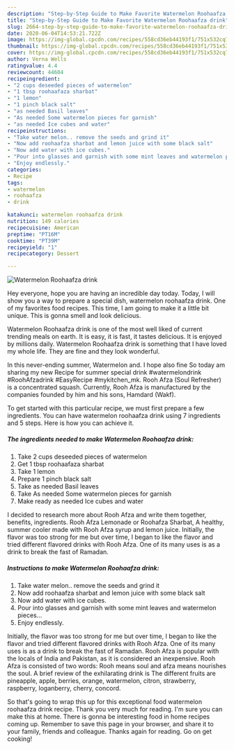 ```yaml
---
description: "Step-by-Step Guide to Make Favorite Watermelon Roohaafza drink"
title: "Step-by-Step Guide to Make Favorite Watermelon Roohaafza drink"
slug: 2664-step-by-step-guide-to-make-favorite-watermelon-roohaafza-drink
date: 2020-06-04T14:53:21.722Z
image: https://img-global.cpcdn.com/recipes/558cd36eb44193f1/751x532cq70/watermelon-roohaafza-drink-recipe-main-photo.jpg
thumbnail: https://img-global.cpcdn.com/recipes/558cd36eb44193f1/751x532cq70/watermelon-roohaafza-drink-recipe-main-photo.jpg
cover: https://img-global.cpcdn.com/recipes/558cd36eb44193f1/751x532cq70/watermelon-roohaafza-drink-recipe-main-photo.jpg
author: Verna Wells
ratingvalue: 4.4
reviewcount: 44604
recipeingredient:
- "2 cups deseeded pieces of watermelon"
- "1 tbsp roohaafaza sharbat"
- "1 lemon"
- "1 pinch black salt"
- "as needed Basil leaves"
- "As needed Some watermelon pieces for garnish"
- "as needed Ice cubes and water"
recipeinstructions:
- "Take water melon.. remove the seeds and grind it"
- "Now add roohaafza sharbat and lemon juice with some black salt"
- "Now add water with ice cubes."
- "Pour into glasses and garnish with some mint leaves and watermelon pieces..."
- "Enjoy endlessly."
categories:
- Recipe
tags:
- watermelon
- roohaafza
- drink

katakunci: watermelon roohaafza drink 
nutrition: 149 calories
recipecuisine: American
preptime: "PT16M"
cooktime: "PT39M"
recipeyield: "1"
recipecategory: Dessert

---
```



![Watermelon Roohaafza drink](https://img-global.cpcdn.com/recipes/558cd36eb44193f1/751x532cq70/watermelon-roohaafza-drink-recipe-main-photo.jpg)

Hey everyone, hope you are having an incredible day today. Today, I will show you a way to prepare a special dish, watermelon roohaafza drink. One of my favorites food recipes. This time, I am going to make it a little bit unique. This is gonna smell and look delicious.

Watermelon Roohaafza drink is one of the most well liked of current trending meals on earth. It is easy, it is fast, it tastes delicious. It is enjoyed by millions daily. Watermelon Roohaafza drink is something that I have loved my whole life. They are fine and they look wonderful.

In this never-ending summer, Watermelon and. I hope also fine So today am sharing my new Recipe for summer special drink #watermelondrink #RoohAfzadrink #EasyRecipe #mykitchen_mk. Rooh Afza (Soul Refresher) is a concentrated squash. Currently, Rooh Afza is manufactured by the companies founded by him and his sons, Hamdard (Wakf).


To get started with this particular recipe, we must first prepare a few ingredients. You can have watermelon roohaafza drink using 7 ingredients and 5 steps. Here is how you can achieve it.

<!--inarticleads1-->

##### The ingredients needed to make Watermelon Roohaafza drink:

1. Take 2 cups deseeded pieces of watermelon
1. Get 1 tbsp roohaafaza sharbat
1. Take 1 lemon
1. Prepare 1 pinch black salt
1. Take as needed Basil leaves
1. Take As needed Some watermelon pieces for garnish
1. Make ready as needed Ice cubes and water


I decided to research more about Rooh Afza and write them together, benefits, ingredients. Rooh Afza Lemonade or Roohafza Sharbat, A healthy, summer cooler made with Rooh Afza syrup and lemon juice. Initially, the flavor was too strong for me but over time, I began to like the flavor and tried different flavored drinks with Rooh Afza. One of its many uses is as a drink to break the fast of Ramadan. 

<!--inarticleads2-->

##### Instructions to make Watermelon Roohaafza drink:

1. Take water melon.. remove the seeds and grind it
1. Now add roohaafza sharbat and lemon juice with some black salt
1. Now add water with ice cubes.
1. Pour into glasses and garnish with some mint leaves and watermelon pieces...
1. Enjoy endlessly.


Initially, the flavor was too strong for me but over time, I began to like the flavor and tried different flavored drinks with Rooh Afza. One of its many uses is as a drink to break the fast of Ramadan. Rooh Afza is popular with the locals of India and Pakistan, as it is considered an inexpensive. Rooh Afza is consisted of two words: Rooh means soul and afza means nourishes the soul. A brief review of the exhilarating drink is The different fruits are pineapple, apple, berries, orange, watermelon, citron, strawberry, raspberry, loganberry, cherry, concord. 

So that's going to wrap this up for this exceptional food watermelon roohaafza drink recipe. Thank you very much for reading. I'm sure you can make this at home. There is gonna be interesting food in home recipes coming up. Remember to save this page in your browser, and share it to your family, friends and colleague. Thanks again for reading. Go on get cooking!

